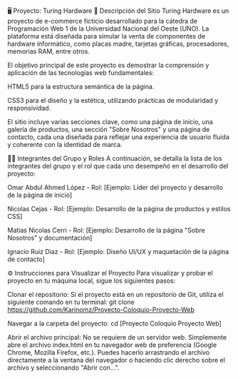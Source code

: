 🖥️ Proyecto: Turing Hardware
📝 Descripción del Sitio
Turing Hardware es un proyecto de e-commerce ficticio desarrollado para la cátedra de Programación Web 1 de la Universidad Nacional del Oeste (UNO). La plataforma está diseñada para simular la venta de componentes de hardware informático, como placas madre, tarjetas gráficas, procesadores, memorias RAM, entre otros.

El objetivo principal de este proyecto es demostrar la comprensión y aplicación de las tecnologías web fundamentales:

HTML5 para la estructura semántica de la página.

CSS3 para el diseño y la estética, utilizando prácticas de modularidad y responsividad.

El sitio incluye varias secciones clave, como una página de inicio, una galería de productos, una sección "Sobre Nosotros" y una página de contacto, cada una diseñada para reflejar una experiencia de usuario fluida y coherente con la identidad de marca.

👨‍💻 Integrantes del Grupo y Roles
A continuación, se detalla la lista de los integrantes del grupo y el rol que cada uno desempeñó en el desarrollo del proyecto:

Omar Abdul Ahmed López - Rol: [Ejemplo: Líder del proyecto y desarrollo de la página de inicio]

Nicolas Cejas - Rol: [Ejemplo: Desarrollo de la página de productos y estilos CSS]

Matias Nicolas Cerri - Rol: [Ejemplo: Desarrollo de la página "Sobre Nosotros" y documentación]

Ignacio Ruiz Diaz - Rol: [Ejemplo: Diseño UI/UX y maquetación de la página de contacto]

⚙️ Instrucciones para Visualizar el Proyecto
Para visualizar y probar el proyecto en tu máquina local, sigue los siguientes pasos:

Clonar el repositorio: Si el proyecto está en un repositorio de Git, utiliza el siguiente comando en tu terminal:
git clone https://github.com/Karinomz/Proyecto-Coloquio-Proyecto-Web

Navegar a la carpeta del proyecto:
cd [Proyecto Coloquio Proyecto Web]

Abrir el archivo principal: No se requiere de un servidor web. Simplemente abre el archivo index.html en tu navegador web de preferencia (Google Chrome, Mozilla Firefox, etc.). Puedes hacerlo arrastrando el archivo directamente a la ventana del navegador o haciendo clic derecho sobre el archivo y seleccionando "Abrir con...".
